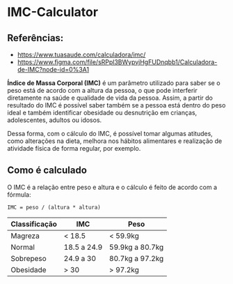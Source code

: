 # IMC-Calculator

## Referências:
* https://www.tuasaude.com/calculadora/imc/
* https://www.figma.com/file/sRPpl3BWypvjHgFUDnqbb1/Calculadora-de-IMC?node-id=0%3A1

**Índice de Massa Corporal (IMC)** é um parâmetro utilizado para saber se o peso está de acordo com a altura da pessoa, o que pode interferir diretamente na saúde e qualidade de vida da pessoa. Assim, a partir do resultado do IMC é possível saber também se a pessoa está dentro do peso ideal e também identificar obesidade ou desnutrição em crianças, adolescentes, adultos ou idosos. 

Dessa forma, com o cálculo do IMC, é possível tomar algumas atitudes, como alterações na dieta, melhora nos hábitos alimentares e realização de atividade física de forma regular, por exemplo.

## Como é calculado

O IMC é a relação entre peso e altura e o cálculo é feito de acordo com a fórmula:

```
IMC = peso / (altura * altura)
```

| Classificação | IMC         | Peso            |
| ------------- | ----------- | --------------- |
| Magreza       | < 18.5      | < 59.9kg        |
| Normal        | 18.5 a 24.9 | 59.9kg a 80.7kg |
| Sobrepeso     | 24.9 a 30   | 80.7kg a 97.2kg |
| Obesidade     | > 30        | > 97.2kg        |



